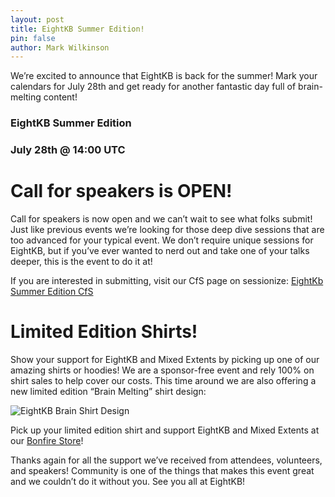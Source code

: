 ```yaml
---
layout: post
title: EightKB Summer Edition!
pin: false
author: Mark Wilkinson
---
```


We’re excited to announce that EightKB is back for the summer! Mark your calendars for July 28th and get ready for another fantastic day full of brain-melting content!

### EightKB Summer Edition
### July 28th @ 14:00 UTC

# Call for speakers is OPEN!
Call for speakers is now open and we can’t wait to see what folks submit! Just like previous events we’re looking for those deep dive sessions that are too advanced for your typical event. We don’t require unique sessions for EightKB, but if you’ve ever wanted to nerd out and take one of your talks deeper, this is the event to do it at!

If you are interested in submitting, visit our CfS page on sessionize: [EightKb Summer Edition CfS](https://sessionize.com/eightkb-july-2021)

# Limited Edition Shirts!
Show your support for EightKB and Mixed Extents by picking up one of our amazing shirts or hoodies! We are a sponsor-free event and rely 100% on shirt sales to help cover our costs. This time around we are also offering a new limited edition “Brain Melting” shirt design:

![EightKB Brain Shirt Design](/img/8kbbrains.png)

Pick up your limited edition shirt and support EightKB and Mixed Extents at our [Bonfire Store](https://www.bonfire.com/store/eightkb/)!

Thanks again for all the support we’ve received from attendees, volunteers, and speakers! Community is one of the things that makes this event great and we couldn’t do it without you. See you all at EightKB!
